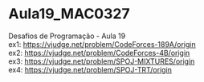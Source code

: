 # Aula19_MAC0327
Desafios de Programação - Aula 19 <br/>
ex1:  https://vjudge.net/problem/CodeForces-189A/origin<br/>
ex2:  https://vjudge.net/problem/CodeForces-4B/origin<br/>
ex3:  https://vjudge.net/problem/SPOJ-MIXTURES/origin<br/>
ex4:  https://vjudge.net/problem/SPOJ-TRT/origin
